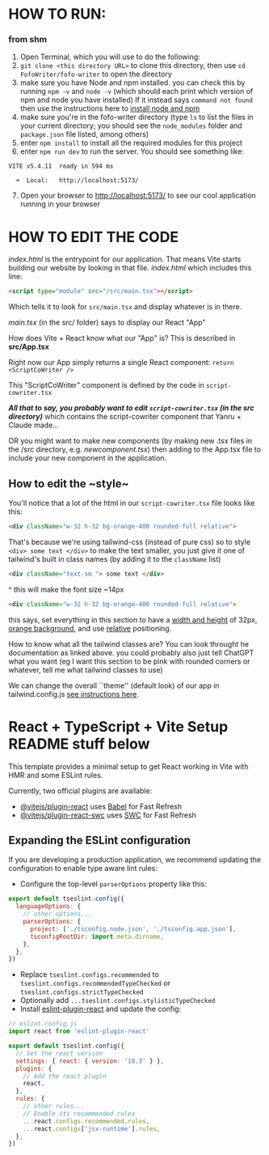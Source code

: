 # HOW TO RUN:
### from shm

1. Open Terminal, which you will use to do the following:
2. `git clone <this directory URL>` to clone this directory, then use `cd FofoWriter/fofo-writer` to open the directory
3. make sure you have Node and npm installed. you can check this by running `npm -v` and `node -v` (which should each print which version of npm and node you have installed)
If it instead says `command not found` then use the instructions here to [install node and npm](https://nodejs.org/en/download/package-manager) 
4. make sure you're in the fofo-writer directory (type `ls` to list the files in your current directory; you should see the `node_modules` folder and `package.json` file listed, among others)
5. enter `npm install` to install all the required modules for this project
6. enter `npm run dev` to run the server. You should see something like: 
```
VITE v5.4.11  ready in 594 ms

  ➜  Local:   http://localhost:5173/
```
7. Open your browser to [http://localhost:5173/]( http://localhost:5173/) to see our cool application running in your browser

# HOW TO EDIT THE CODE

*index.html* is the entrypoint for our application. That means Vite starts building our website by looking in that file. *index.html*  which includes this line:
```html
<script type="module" src="/src/main.tsx"></script>
```

Which tells it to look for `src/main.tsx` and display whatever is in there.

*main.tsx* (in the src/ folder) says to display our React "App"

How does Vite + React know what our "App" is? This is described in **src/App.tsx**

Right now our App simply returns a single React component:
``return <ScriptCoWriter />``

This "ScriptCoWriter" component is defined by the code in ``script-cowriter.tsx``

***All that to say, you probably want to edit ``script-cowriter.tsx`` (in the src directory)*** which contains the script-cowriter component that Yanru + Claude made...

OR you might want to make new components (by making new .tsx files in the /src directory, e.g. *newcomponent.tsx*) then adding to the App.tsx file to include your new component in the application. 

## How to edit the ~style~

You'll notice that a lot of the html in our ``script-cowriter.tsx`` file looks like this:

```html
<div className="w-32 h-32 bg-orange-400 rounded-full relative">
```

That's because we're using tailwind-css (instead of pure css) so to style ``<div> some text </div>`` to make the text smaller, you just give it one of tailwind's built in class names (by adding it to the ``className`` list)

```html
<div className="text-sm "> some text </div>
```

^ this will make the font size ~14px


```html
<div className="w-32 h-32 bg-orange-400 rounded-full relative">
```
this says, set everything in this section to have a [width and height](https://tailwindcss.com/docs/width) of 32px, [orange background](https://tailwindcss.com/docs/background-color), and use [relative](https://v1.tailwindcss.com/docs/position) positioning. 

How to know what all the tailwind classes are? You can look throught he documentation as linked above. you could probably also just tell ChatGPT what you want (eg I want this section to be pink with rounded corners or whatever, tell me what tailwind classes to use)

We can change the overall ``theme'' (default look) of our app in tailwind.config.js [see instructions here](https://tailwindcss.com/docs/theme).


# React + TypeScript + Vite Setup README stuff below

This template provides a minimal setup to get React working in Vite with HMR and some ESLint rules.

Currently, two official plugins are available:

- [@vitejs/plugin-react](https://github.com/vitejs/vite-plugin-react/blob/main/packages/plugin-react/README.md) uses [Babel](https://babeljs.io/) for Fast Refresh
- [@vitejs/plugin-react-swc](https://github.com/vitejs/vite-plugin-react-swc) uses [SWC](https://swc.rs/) for Fast Refresh

## Expanding the ESLint configuration

If you are developing a production application, we recommend updating the configuration to enable type aware lint rules:

- Configure the top-level `parserOptions` property like this:

```js
export default tseslint.config({
  languageOptions: {
    // other options...
    parserOptions: {
      project: ['./tsconfig.node.json', './tsconfig.app.json'],
      tsconfigRootDir: import.meta.dirname,
    },
  },
})
```

- Replace `tseslint.configs.recommended` to `tseslint.configs.recommendedTypeChecked` or `tseslint.configs.strictTypeChecked`
- Optionally add `...tseslint.configs.stylisticTypeChecked`
- Install [eslint-plugin-react](https://github.com/jsx-eslint/eslint-plugin-react) and update the config:

```js
// eslint.config.js
import react from 'eslint-plugin-react'

export default tseslint.config({
  // Set the react version
  settings: { react: { version: '18.3' } },
  plugins: {
    // Add the react plugin
    react,
  },
  rules: {
    // other rules...
    // Enable its recommended rules
    ...react.configs.recommended.rules,
    ...react.configs['jsx-runtime'].rules,
  },
})
```
